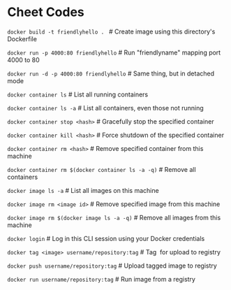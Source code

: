 # Cheet Codes

`docker build -t friendlyhello . `  # Create image using this directory's Dockerfile

`docker run -p 4000:80 friendlyhello`  # Run "friendlyname" mapping port 4000 to 80

`docker run -d -p 4000:80 friendlyhello`         # Same thing, but in detached mode

`docker container ls`                                # List all running containers

`docker container ls -a`            # List all containers, even those not running

`docker container stop <hash>`           # Gracefully stop the specified container

`docker container kill <hash>`         # Force shutdown of the specified container

`docker container rm <hash>`        # Remove specified container from this machine

`docker container rm $(docker container ls -a -q)`         # Remove all containers

`docker image ls -a`                             # List all images on this machine

`docker image rm <image id>`            # Remove specified image from this machine

`docker image rm $(docker image ls -a -q)`   # Remove all images from this machine

`docker login`             # Log in this CLI session using your Docker credentials

`docker tag <image> username/repository:tag`  # Tag <image> for upload to registry

`docker push username/repository:tag`            # Upload tagged image to registry

`docker run username/repository:tag`                   # Run image from a registry

